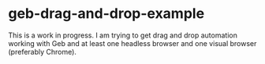 # geb-drag-and-drop-example

This is a work in progress.  I am trying to get drag and drop automation working with Geb and at least one headless browser and one visual browser (preferably Chrome).
